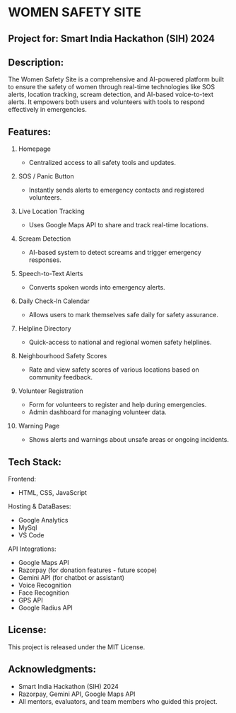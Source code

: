WOMEN SAFETY SITE
===================

Project for: Smart India Hackathon (SIH) 2024
---------------------------------------------

Description:
-------------
The Women Safety Site is a comprehensive and AI-powered platform built to ensure the safety of women through real-time technologies like SOS alerts, location tracking, scream detection, and AI-based voice-to-text alerts. It empowers both users and volunteers with tools to respond effectively in emergencies.

Features:
----------
1. Homepage
   - Centralized access to all safety tools and updates.

2. SOS / Panic Button
   - Instantly sends alerts to emergency contacts and registered volunteers.

3. Live Location Tracking
   - Uses Google Maps API to share and track real-time locations.

4. Scream Detection
   - AI-based system to detect screams and trigger emergency responses.

5. Speech-to-Text Alerts
   - Converts spoken words into emergency alerts.

6. Daily Check-In Calendar
   - Allows users to mark themselves safe daily for safety assurance.

7. Helpline Directory
   - Quick-access to national and regional women safety helplines.

8. Neighbourhood Safety Scores
   - Rate and view safety scores of various locations based on community feedback.

9. Volunteer Registration
   - Form for volunteers to register and help during emergencies.
   - Admin dashboard for managing volunteer data.

10. Warning Page
    - Shows alerts and warnings about unsafe areas or ongoing incidents.

Tech Stack:
------------
Frontend:
- HTML, CSS, JavaScript

Hosting & DataBases:
- Google Analytics
- MySql
- VS Code
  
API Integrations:
- Google Maps API
- Razorpay (for donation features - future scope)
- Gemini API (for chatbot or assistant)
- Voice Recognition
- Face Recognition
- GPS API
- Google Radius API 



License:
---------
This project is released under the MIT License.

Acknowledgments:
-----------------
- Smart India Hackathon (SIH) 2024
- Razorpay, Gemini API, Google Maps API
- All mentors, evaluators, and team members who guided this project.
